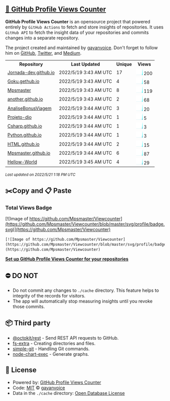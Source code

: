 ## [🚀 GitHub Profile Views Counter](https://github.com/gayanvoice/github-profile-views-counter)
**GitHub Profile Views Counter** is an opensource project that powered entirely by  `GitHub Actions` to fetch and store insights of repositories.
It uses `GitHub API` to fetch the insight data of your repositories and commits changes into a separate repository.

The project created and maintained by [gayanvoice](https://github.com/gayanvoice). Don't forget to follow him on [GitHub](https://github.com/gayanvoice), [Twitter](https://twitter.com/gayanvoice), and [Medium](https://gayanvoice.medium.com/).

<table>
	<tr>
		<th>
			Repository
		</th>
		<th>
			Last Updated
		</th>
		<th>
			Unique
		</th>
		<th>
			Views
		</th>
	</tr>
	<tr>
		<td>
			<a href="https://github.com/Mpsmaster/Viewcounter/tree/master/readme/488105366/year.md">
				Jornada-dev.github.io
			</a>
		</td>
		<td>
			2022/5/19 3:43 AM UTC
		</td>
		<td>
			17
		</td>
		<td>
			<img alt="Response time graph" src="https://github.com/Mpsmaster/Viewcounter/raw/master/graph/488105366/small/year.png" height="20"> 200
		</td>
	</tr>
	<tr>
		<td>
			<a href="https://github.com/Mpsmaster/Viewcounter/tree/master/readme/491348277/year.md">
				Goku.gethub.io
			</a>
		</td>
		<td>
			2022/5/19 3:43 AM UTC
		</td>
		<td>
			4
		</td>
		<td>
			<img alt="Response time graph" src="https://github.com/Mpsmaster/Viewcounter/raw/master/graph/491348277/small/year.png" height="20"> 58
		</td>
	</tr>
	<tr>
		<td>
			<a href="https://github.com/Mpsmaster/Viewcounter/tree/master/readme/488047529/year.md">
				Mpsmaster
			</a>
		</td>
		<td>
			2022/5/19 3:43 AM UTC
		</td>
		<td>
			8
		</td>
		<td>
			<img alt="Response time graph" src="https://github.com/Mpsmaster/Viewcounter/raw/master/graph/488047529/small/year.png" height="20"> 119
		</td>
	</tr>
	<tr>
		<td>
			<a href="https://github.com/Mpsmaster/Viewcounter/tree/master/readme/491328736/year.md">
				another.github.io
			</a>
		</td>
		<td>
			2022/5/19 3:43 AM UTC
		</td>
		<td>
			2
		</td>
		<td>
			<img alt="Response time graph" src="https://github.com/Mpsmaster/Viewcounter/raw/master/graph/491328736/small/year.png" height="20"> 68
		</td>
	</tr>
	<tr>
		<td>
			<a href="https://github.com/Mpsmaster/Viewcounter/tree/master/readme/490287175/year.md">
				AnaliseBonusViagem
			</a>
		</td>
		<td>
			2022/5/19 3:44 AM UTC
		</td>
		<td>
			3
		</td>
		<td>
			<img alt="Response time graph" src="https://github.com/Mpsmaster/Viewcounter/raw/master/graph/490287175/small/year.png" height="20"> 20
		</td>
	</tr>
	<tr>
		<td>
			<a href="https://github.com/Mpsmaster/Viewcounter/tree/master/readme/488782926/year.md">
				Projeto-dio
			</a>
		</td>
		<td>
			2022/5/19 3:44 AM UTC
		</td>
		<td>
			1
		</td>
		<td>
			<img alt="Response time graph" src="https://github.com/Mpsmaster/Viewcounter/raw/master/graph/488782926/small/year.png" height="20"> 5
		</td>
	</tr>
	<tr>
		<td>
			<a href="https://github.com/Mpsmaster/Viewcounter/tree/master/readme/488368017/year.md">
				Csharp.github.io
			</a>
		</td>
		<td>
			2022/5/19 3:44 AM UTC
		</td>
		<td>
			1
		</td>
		<td>
			<img alt="Response time graph" src="https://github.com/Mpsmaster/Viewcounter/raw/master/graph/488368017/small/year.png" height="20"> 3
		</td>
	</tr>
	<tr>
		<td>
			<a href="https://github.com/Mpsmaster/Viewcounter/tree/master/readme/488363582/year.md">
				Python.github.io
			</a>
		</td>
		<td>
			2022/5/19 3:44 AM UTC
		</td>
		<td>
			1
		</td>
		<td>
			<img alt="Response time graph" src="https://github.com/Mpsmaster/Viewcounter/raw/master/graph/488363582/small/year.png" height="20"> 3
		</td>
	</tr>
	<tr>
		<td>
			<a href="https://github.com/Mpsmaster/Viewcounter/tree/master/readme/488346472/year.md">
				HTML.github.io
			</a>
		</td>
		<td>
			2022/5/19 3:44 AM UTC
		</td>
		<td>
			2
		</td>
		<td>
			<img alt="Response time graph" src="https://github.com/Mpsmaster/Viewcounter/raw/master/graph/488346472/small/year.png" height="20"> 15
		</td>
	</tr>
	<tr>
		<td>
			<a href="https://github.com/Mpsmaster/Viewcounter/tree/master/readme/488062606/year.md">
				Mpsmaster.github.io
			</a>
		</td>
		<td>
			2022/5/19 3:44 AM UTC
		</td>
		<td>
			6
		</td>
		<td>
			<img alt="Response time graph" src="https://github.com/Mpsmaster/Viewcounter/raw/master/graph/488062606/small/year.png" height="20"> 87
		</td>
	</tr>
	<tr>
		<td>
			<a href="https://github.com/Mpsmaster/Viewcounter/tree/master/readme/488043347/year.md">
				Hellow-World
			</a>
		</td>
		<td>
			2022/5/19 3:45 AM UTC
		</td>
		<td>
			4
		</td>
		<td>
			<img alt="Response time graph" src="https://github.com/Mpsmaster/Viewcounter/raw/master/graph/488043347/small/year.png" height="20"> 29
		</td>
	</tr>
</table>

<small><i>Last updated on 2022/5/21 1:18 PM UTC</i></small>

## ✂️Copy and 📋 Paste
### Total Views Badge
[![Image of https://github.com/Mpsmaster/Viewcounter](https://github.com/Mpsmaster/Viewcounter/blob/master/svg/profile/badge.svg)](https://github.com/Mpsmaster/Viewcounter)

```readme
[![Image of https://github.com/Mpsmaster/Viewcounter](https://github.com/Mpsmaster/Viewcounter/blob/master/svg/profile/badge.svg)](https://github.com/Mpsmaster/Viewcounter)
```
[**Set up GitHub Profile Views Counter for your repositories**](https://github.com/gayanvoice/github-profile-views-counter)
## ⛔ DO NOT
- Do not commit any changes to `./cache` directory. This feature helps to integrity of the records for visitors.
- The app will automatically stop measuring insights until you revoke those commits.
## 📦 Third party

- [@octokit/rest](https://www.npmjs.com/package/@octokit/rest) - Send REST API requests to GitHub.
- [fs-extra](https://www.npmjs.com/package/fs-extra) - Creating directories and files.
- [simple-git](https://www.npmjs.com/package/simple-git) - Handling Git commands.
- [node-chart-exec](https://www.npmjs.com/package/node-chart-exec) - Generate graphs.
## 📄 License
- Powered by: [GitHub Profile Views Counter](https://github.com/gayanvoice/github-profile-views-counter)
- Code: [MIT](./LICENSE) © [gayanvoice](https://github.com/gayanvoice)
- Data in the `./cache` directory: [Open Database License](https://opendatacommons.org/licenses/odbl/1-0/)